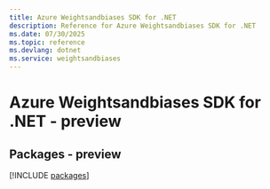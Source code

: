 ```yaml
---
title: Azure Weightsandbiases SDK for .NET
description: Reference for Azure Weightsandbiases SDK for .NET
ms.date: 07/30/2025
ms.topic: reference
ms.devlang: dotnet
ms.service: weightsandbiases
---
```

# Azure Weightsandbiases SDK for .NET - preview
## Packages - preview
[!INCLUDE [packages](weightsandbiases-index.md)]